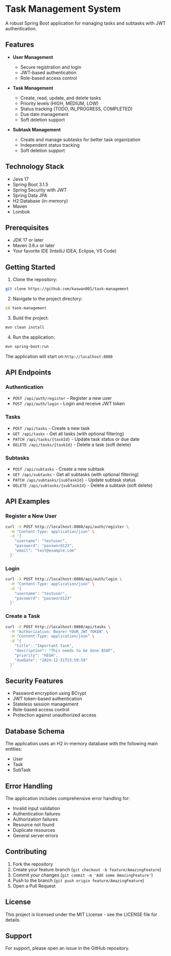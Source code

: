 # Task Management System

A robust Spring Boot application for managing tasks and subtasks with JWT authentication.

## Features

- **User Management**
  - Secure registration and login
  - JWT-based authentication
  - Role-based access control

- **Task Management**
  - Create, read, update, and delete tasks
  - Priority levels (HIGH, MEDIUM, LOW)
  - Status tracking (TODO, IN_PROGRESS, COMPLETED)
  - Due date management
  - Soft deletion support

- **Subtask Management**
  - Create and manage subtasks for better task organization
  - Independent status tracking
  - Soft deletion support

## Technology Stack

- Java 17
- Spring Boot 3.1.5
- Spring Security with JWT
- Spring Data JPA
- H2 Database (in-memory)
- Maven
- Lombok

## Prerequisites

- JDK 17 or later
- Maven 3.6.x or later
- Your favorite IDE (IntelliJ IDEA, Eclipse, VS Code)

## Getting Started

1. Clone the repository:
```bash
git clone https://github.com/kaswan001/task-management
```

2. Navigate to the project directory:
```bash
cd task-management
```

3. Build the project:
```bash
mvn clean install
```

4. Run the application:
```bash
mvn spring-boot:run
```

The application will start on `http://localhost:8080`

## API Endpoints

### Authentication
- `POST /api/auth/register` - Register a new user
- `POST /api/auth/login` - Login and receive JWT token

### Tasks
- `POST /api/tasks` - Create a new task
- `GET /api/tasks` - Get all tasks (with optional filtering)
- `PATCH /api/tasks/{taskId}` - Update task status or due date
- `DELETE /api/tasks/{taskId}` - Delete a task (soft delete)

### Subtasks
- `POST /api/subtasks` - Create a new subtask
- `GET /api/subtasks` - Get all subtasks (with optional filtering)
- `PATCH /api/subtasks/{subTaskId}` - Update subtask status
- `DELETE /api/subtasks/{subTaskId}` - Delete a subtask (soft delete)

## API Examples

### Register a New User
```bash
curl -X POST http://localhost:8080/api/auth/register \
  -H "Content-Type: application/json" \
  -d '{
    "username": "testuser",
    "password": "password123",
    "email": "test@example.com"
  }'
```

### Login
```bash
curl -X POST http://localhost:8080/api/auth/login \
  -H "Content-Type: application/json" \
  -d '{
    "username": "testuser",
    "password": "password123"
  }'
```

### Create a Task
```bash
curl -X POST http://localhost:8080/api/tasks \
  -H "Authorization: Bearer YOUR_JWT_TOKEN" \
  -H "Content-Type: application/json" \
  -d '{
    "title": "Important Task",
    "description": "This needs to be done ASAP",
    "priority": "HIGH",
    "dueDate": "2024-12-31T23:59:59"
  }'
```

## Security Features

- Password encryption using BCrypt
- JWT token-based authentication
- Stateless session management
- Role-based access control
- Protection against unauthorized access

## Database Schema

The application uses an H2 in-memory database with the following main entities:
- User
- Task
- SubTask

## Error Handling

The application includes comprehensive error handling for:
- Invalid input validation
- Authentication failures
- Authorization failures
- Resource not found
- Duplicate resources
- General server errors

## Contributing

1. Fork the repository
2. Create your feature branch (`git checkout -b feature/AmazingFeature`)
3. Commit your changes (`git commit -m 'Add some AmazingFeature'`)
4. Push to the branch (`git push origin feature/AmazingFeature`)
5. Open a Pull Request

## License

This project is licensed under the MIT License - see the LICENSE file for details.

## Support

For support, please open an issue in the GitHub repository.
